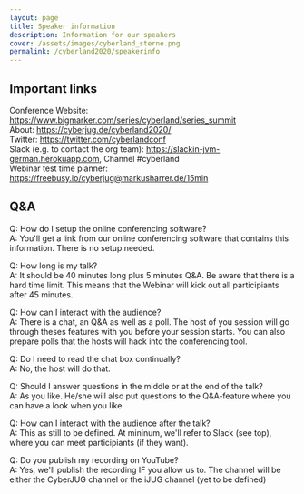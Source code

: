 ```yaml
---
layout: page
title: Speaker information
description: Information for our speakers
cover: /assets/images/cyberland_sterne.png
permalink: /cyberland2020/speakerinfo
---
```


## Important links
Conference Website: <https://www.bigmarker.com/series/cyberland/series_summit>  
About: <https://cyberjug.de/cyberland2020/>  
Twitter: <https://twitter.com/cyberlandconf>  
Slack (e.g. to contact the org team): <https://slackin-jvm-german.herokuapp.com>, Channel #cyberland  
Webinar test time planner: <https://freebusy.io/cyberjug@markusharrer.de/15min>  


## Q&A

Q: How do I setup the online conferencing software?  
A: You'll get a link from our online conferencing software that contains this information. There is no setup needed.

Q: How long is my talk?  
A: It should be 40 minutes long plus 5 minutes Q&A. Be aware that there is a hard time limit. This means that the Webinar will kick out all participiants after 45 minutes.


Q: How can I interact with the audience?  
A: There is a chat, an Q&A as well as a poll. The host of you session will go through theses features with you before your session starts. You can also prepare polls that the hosts will hack into the conferencing tool.

Q: Do I need to read the chat box continually?  
A: No, the host will do that. 

Q: Should I answer questions in the middle or at the end of the talk?  
A: As you like. He/she will also put questions to the Q&A-feature where you can have a look when you like.  

Q: How can I interact with the audience after the talk?  
A: This as still to be defined. At mininum, we'll refer to Slack (see top), where you can meet participiants (if they want).

Q: Do you publish my recording on YouTube?  
A: Yes, we'll publish the recording IF you allow us to. The channel will be either the CyberJUG channel or the iJUG channel (yet to be defined)  

